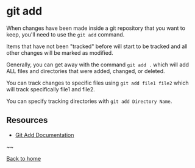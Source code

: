# git add 

 When changes have been made inside a git repository that you want to keep, you'll need to use the `git add` command. 
 
 Items that have not been "tracked" before will start to be tracked and all other changes will be marked as modified. 
 
 Generally, you can get away with the command `git add .` which will add ALL files and directories that were added, changed, or deleted. 
 
 You can track changes to specific files using `git add file1 file2` which will track specifically file1 and file2. 
 
  You can specify tracking directories with `git add Directory Name`. 

  ## Resources 

  - [Git Add Documentation](https://git-scm.com/docs/git-add)

  ~~

  [Back to home](../README.md)

